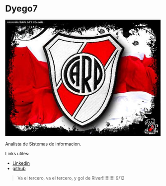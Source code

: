 # Dyego7 

 ![Foto](./river.jpg)

Analista de Sistemas de informacion. 


Links utiles:
 * [Linkedin](https://www.linkedin.com/in/xxx/)
 * [github](https://github.com/xxx)

 > Va el tercero, va el tercero, y gol de River!!!!!!!!!! 9/12
